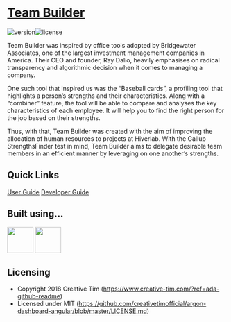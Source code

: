 # [Team Builder](http://www.hiverlab.com)

![version](https://img.shields.io/badge/version-1.1.0-blue.svg)![license][license-badge]

Team Builder was inspired by office tools adopted by Bridgewater Associates, one of the largest investment management
companies in America. Their CEO and founder, Ray Dalio, heavily emphasises on radical transparency and algorithmic
decision when it comes to managing a company.

One such tool that inspired us was the “Baseball cards”, a profiling tool that highlights a person’s strengths and their
characteristics. Along with a “combiner” feature, the tool will be able to compare and analyses the key characteristics
of each employee. It will help you to find the right person for the job based on their strengths.

Thus, with that, Team Builder was created with the aim of improving the allocation of human resources to projects at
Hiverlab. With the Gallup StrengthsFinder test in mind, Team Builder aims to delegate desirable team members in an efficient
manner by leveraging on one another’s strengths.

## Quick Links

[User Guide](https://github.com/geezlouisee/bridgewater/blob/master/docs/UserGuide.adoc)
[Developer Guide](https://github.com/geezlouisee/bridgewater/blob/master/docs/DeveloperGuide.adoc)

## Built using...

[<img src="https://s3.amazonaws.com/creativetim_bucket/github/html.png" width="60" height="60" />](https://www.creative-tim.com/product/paper-kit-2)
[<img src="https://s3.amazonaws.com/creativetim_bucket/github/angular.png" width="60" height="60" />](https://www.creative-tim.com/product/paper-kit-2-angular)

## Licensing

- Copyright 2018 Creative Tim (https://www.creative-tim.com/?ref=ada-github-readme)
- Licensed under MIT (https://github.com/creativetimofficial/argon-dashboard-angular/blob/master/LICENSE.md)

[CHANGELOG]: ./CHANGELOG.md
[LICENSE]: ./LICENSE.md
[license-badge]: https://img.shields.io/badge/license-MIT-blue.svg
